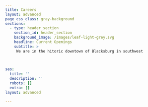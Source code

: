 ```yaml
---
title: Careers
layout: advanced
page_css_class: gray-background
sections:
  - type: header_section
    section_id: header_section
    background_image: /images/leaf-light-grey.svg
    headline: Current Openings
    subtitle: >
     We are in the hitoric downtown of Blacksburg in southwest 
      
  

seo:
  title: ''
  description: ''
  robots: []
  extra: []
layout: advanced

---
```

